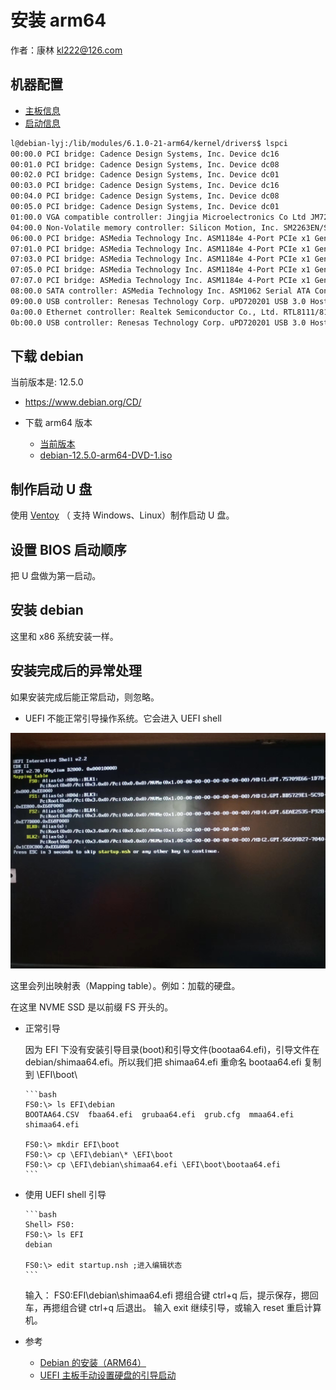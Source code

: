 # 安装 arm64

作者：康林 <kl222@126.com>

## 机器配置

- [主板信息](image/mainboard.jpg)
- [启动信息](image/startup.jpg)

```bash
l@debian-lyj:/lib/modules/6.1.0-21-arm64/kernel/drivers$ lspci
00:00.0 PCI bridge: Cadence Design Systems, Inc. Device dc16
00:01.0 PCI bridge: Cadence Design Systems, Inc. Device dc08
00:02.0 PCI bridge: Cadence Design Systems, Inc. Device dc01
00:03.0 PCI bridge: Cadence Design Systems, Inc. Device dc16
00:04.0 PCI bridge: Cadence Design Systems, Inc. Device dc08
00:05.0 PCI bridge: Cadence Design Systems, Inc. Device dc01
01:00.0 VGA compatible controller: Jingjia Microelectronics Co Ltd JM7200 Series GPU (rev 01)
04:00.0 Non-Volatile memory controller: Silicon Motion, Inc. SM2263EN/SM2263XT SSD Controller (rev 03)
06:00.0 PCI bridge: ASMedia Technology Inc. ASM1184e 4-Port PCIe x1 Gen2 Packet Switch
07:01.0 PCI bridge: ASMedia Technology Inc. ASM1184e 4-Port PCIe x1 Gen2 Packet Switch
07:03.0 PCI bridge: ASMedia Technology Inc. ASM1184e 4-Port PCIe x1 Gen2 Packet Switch
07:05.0 PCI bridge: ASMedia Technology Inc. ASM1184e 4-Port PCIe x1 Gen2 Packet Switch
07:07.0 PCI bridge: ASMedia Technology Inc. ASM1184e 4-Port PCIe x1 Gen2 Packet Switch
08:00.0 SATA controller: ASMedia Technology Inc. ASM1062 Serial ATA Controller (rev 02)
09:00.0 USB controller: Renesas Technology Corp. uPD720201 USB 3.0 Host Controller (rev 03)
0a:00.0 Ethernet controller: Realtek Semiconductor Co., Ltd. RTL8111/8168/8411 PCI Express Gigabit Ethernet Controller (rev 11)
0b:00.0 USB controller: Renesas Technology Corp. uPD720201 USB 3.0 Host Controller (rev 03)
```

## 下载 debian

当前版本是: 12.5.0

- https://www.debian.org/CD/

- 下载 arm64 版本
  - [当前版本](https://cdimage.debian.org/cdimage/release/current/arm64/iso-dvd/debian-12.5.0-arm64-DVD-1.iso)
  - [debian-12.5.0-arm64-DVD-1.iso](https://cdimage.debian.org/cdimage/release/12.5.0/arm64/iso-dvd/debian-12.5.0-arm64-DVD-1.iso)

## 制作启动 U 盘

使用 [Ventoy](https://github.com/ventoy/Ventoy) （ 支持 Windows、Linux）制作启动 U 盘。

## 设置 BIOS 启动顺序

把 U 盘做为第一启动。

## 安装 debian 

这里和 x86 系统安装一样。

## 安装完成后的异常处理

如果安装完成后能正常启动，则忽略。

- UEFI 不能正常引导操作系统。它会进入 UEFI shell
  
![UEFI shell](image/boot.jpg)

这里会列出映射表（Mapping table）。例如：加载的硬盘。

在这里 NVME SSD 是以前缀 FS 开头的。

  - 正常引导
  
    因为 EFI 下没有安装引导目录(boot)和引导文件(bootaa64.efi)，引导文件在 debian/shimaa64.efi。所以我们把 shimaa64.efi 重命名 bootaa64.efi 复制到 \EFI\boot\

        ```bash
        FS0:\> ls EFI\debian
        BOOTAA64.CSV  fbaa64.efi  grubaa64.efi	grub.cfg  mmaa64.efi  shimaa64.efi

        FS0:\> mkdir EFI\boot
        FS0:\> cp \EFI\debian\* \EFI\boot
        FS0:\> cp \EFI\debian\shimaa64.efi \EFI\boot\bootaa64.efi
        ```
        
  - 使用 UEFI shell 引导
  
        ```bash
        Shell> FS0:
        FS0:\> ls EFI
        debian
        
        FS0:\> edit startup.nsh ;进入编辑状态
        ```

	输入：
	FS0:EFI\debian\shimaa64.efi
	摁组合键 ctrl+q 后，提示保存，摁回车，再摁组合键 ctrl+q 后退出。
	输入 exit 继续引导，或输入 reset 重启计算机。

- 参考
  - [Debian 的安装（ARM64）](https://my.oschina.net/chipo/blog/5276817)
  - [UEFI 主板手动设置硬盘的引导启动](https://my.oschina.net/chipo/blog/10021751)


